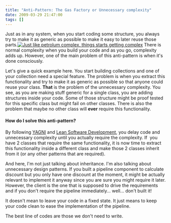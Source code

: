 ```yaml
---
title: "Anti-Pattern: The Gas Factory or Unnecessary complexity"
date: 2009-03-29 21:47:00
tags: []
---
```


Just as in any system, when you start coding some structure, you always try to make it as generic as possible to make it easy to later reuse those parts.[![Just like petrolum complex, things starts getting complex](http://lh3.ggpht.com/_S0YTV7NEdrk/SdAkn3brhtI/AAAAAAAAAEA/XHhf8X6GlS4/petrol_complex_thumb%5B13%5D.jpg?imgmax=800 "Just like petrolum complex, things starts getting complex")](http://lh6.ggpht.com/_S0YTV7NEdrk/SdAknnVXYyI/AAAAAAAAAD8/zxlxveGSE-k/s1600-h/petrol_complex%5B15%5D.jpg) There is normal complexity when you build your code and as you go, complexity adds up. However, one of the main problem of this anti-pattern is when it's done consciously.

Let's give a quick example here. You start building collections and one of your collection need a special feature. The problem is when you extract this functionality and try to make it as generic as possible so that anyone could reuse your class. **That** is the problem of the unnecessary complexity. You see, as you are making stuff generic for a single class, you are adding structures inside your code. Some of those structure might be proof tested for this specific class but might fail on other classes. There is also the problem that maybe no other class will **ever** require this functionality.

#### How do I solve this anti-pattern?

By following [YAGNI](http://en.wikipedia.org/wiki/You_Ain "You Ain") and [Lean Software Development](http://en.wikipedia.org/wiki/Lean_software_development), you delay code and unnecessary complexity until you actually require the complexity. If&nbsp; you have 2 classes that require the same functionality, it is now time to extract this functionality inside a different class and make those 2 classes inherit from it (or any other patterns that are required).

And here, I'm not just talking about inheritance. I'm also talking about unnecessary design patterns. If you built a pipeline component to calculate discount but you only have one discount at the moment, it might be actually relevant to implement it anyway since you are sure you might require it later. However, the client is the one that is supposed to drive the requirements and if you don't require the pipeline immediately... well... don't built it!

It doesn't mean to leave your code in a fixed state. It just means to keep your code clean to ease the implementation of the pipeline.

The best line of codes are those we don't need to write.
